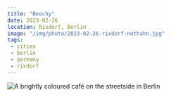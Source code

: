 ```yaml
---
title: "Beachy"
date: 2023-02-26
location: Rixdorf, Berlin
image: "/img/photo/2023-02-26-rixdorf-nothahn.jpg"
tags:
 - cities
 - berlin
 - germany
 - rixdorf
---
```


![A brightly coloured café on the streetside in Berlin](/img/photo/2023-02-26-rixdorf-nothahn.jpg)
